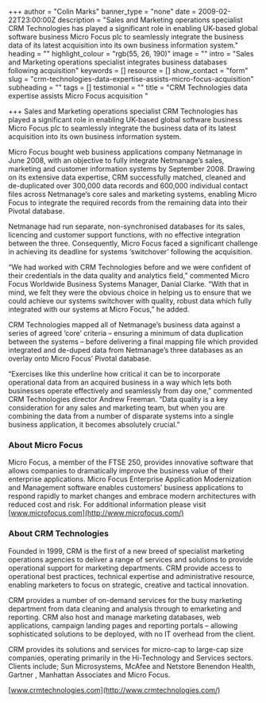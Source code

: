 +++
author = "Colin Marks"
banner_type = "none"
date = 2009-02-22T23:00:00Z
description = "Sales and Marketing operations specialist CRM Technologies has played a significant role in enabling UK-based global software business Micro Focus plc to seamlessly integrate the business data of its latest acquisition into its own business information system."
heading = ""
highlight_colour = "rgb(55, 26, 190)"
image = ""
intro = "Sales and Marketing operations specialist integrates business databases following acquisition"
keywords = []
resource = []
show_contact = "form"
slug = "crm-technologies-data-expertise-assists-micro-focus-acquisition"
subheading = ""
tags = []
testimonial = ""
title = "CRM Technologies data expertise assists Micro Focus acquisition "

+++
Sales and Marketing operations specialist CRM Technologies has played a significant role in enabling UK-based global software business Micro Focus plc to seamlessly integrate the business data of its latest acquisition into its own business information system.

Micro Focus bought web business applications company Netmanage in June 2008, with an objective to fully integrate Netmanage’s sales, marketing and customer information systems by September 2008. Drawing on its extensive data expertise, CRM successfully matched, cleaned and de-duplicated over 300,000 data records and 600,000 individual contact files across Netmanage’s core sales and marketing systems, enabling Micro Focus to integrate the required records from the remaining data into their Pivotal database.

Netmanage had run separate, non-synchronised databases for its sales, licencing and customer support functions, with no effective integration between the three. Consequently, Micro Focus faced a significant challenge in achieving its deadline for systems ‘switchover’ following the acquisition.

“We had worked with CRM Technologies before and we were confident of their credentials in the data quality and analytics field,” commented Micro Focus Worldwide Business Systems Manager, Danial Clarke. “With that in mind, we felt they were the obvious choice in helping us to ensure that we could achieve our systems switchover with quality, robust data which fully integrated with our systems at Micro Focus,” he added.

CRM Technologies mapped all of Netmanage’s business data against a series of agreed ‘core’ criteria – ensuring a minimum of data duplication between the systems – before delivering a final mapping file which provided integrated and de-duped data from Netmanage’s three databases as an overlay onto Micro Focus’ Pivotal database.

“Exercises like this underline how critical it can be to incorporate operational data from an acquired business in a way which lets both businesses operate effectively and seamlessly from day one,” commented CRM Technologies director Andrew Freeman. “Data quality is a key consideration for any sales and marketing team, but when you are combining the data from a number of disparate systems into a single business application, it becomes absolutely crucial.”

### About Micro Focus

Micro Focus, a member of the FTSE 250, provides innovative software that allows companies to dramatically improve the business value of their enterprise applications. Micro Focus Enterprise Application Modernization and Management software enables customers’ business applications to respond rapidly to market changes and embrace modern architectures with reduced cost and risk. For additional information please visit [www.microfocus.com](http://www.microfocus.com/)

### About CRM Technologies

Founded in 1999, CRM is the first of a new breed of specialist marketing operations agencies to deliver a range of services and solutions to provide operational support for marketing departments. CRM provide access to operational best practices, technical expertise and administrative resource, enabling marketers to focus on strategic, creative and tactical innovation.

CRM provides a number of on-demand services for the busy marketing department from data cleaning and analysis through to emarketing and reporting. CRM also host and manage marketing databases, web applications, campaign landing pages and reporting portals – allowing sophisticated solutions to be deployed, with no IT overhead from the client.

CRM provides its solutions and services for micro-cap to large-cap size companies, operating primarily in the Hi-Technology and Services sectors. Clients include; Sun Microsystems, McAfee and Netstore Benendon Health, Gartner , Manhattan Associates and Micro Focus.

[www.crmtechnologies.com](http://www.crmtechnologies.com/)